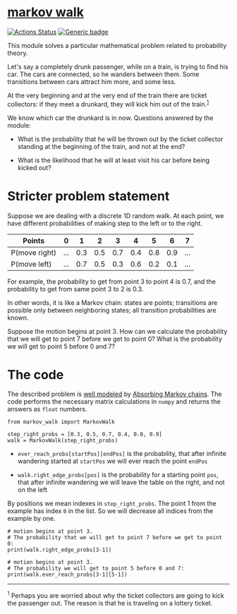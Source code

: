 # [markov walk](https://github.com/rtmigo/markov_walk#readme)
[![Actions Status](https://github.com/rtmigo/markov_walk/workflows/unit%20test/badge.svg?branch=master)](https://github.com/rtmigo/vien/actions)
[![Generic badge](https://img.shields.io/badge/Python-3.8+-blue.svg)](#)

This module solves a particular mathematical problem related to probability theory. 

Let's say a completely drunk passenger, while on a train, is trying to find his car. The cars are connected, so he wanders between them. Some transitions between cars attract him more, and some less.

At the very beginning and at the very end of the train there are ticket collectors: if they meet a drunkard, they will kick him out of the train.<sup id="a1">[1](#myfootnote1)</sup>

We know which car the drunkard is in now. Questions answered by the module:

- What is the probability that he will be thrown out by the ticket collector standing at the beginning of the train, and not at the end?

- What is the likelihood that he will at least visit his car before being kicked out?

# Stricter problem statement

Suppose we are dealing with a discrete 1D random walk. At each point, we have different probabilities of
making step to the left or to the right.


|Points        | 0 | 1 | 2 | 3 | 4 | 5 | 6 | 7 |
|--------------|---|---|---|---|---|---|---|---|
|P(move right) |...|0.3|0.5|0.7|0.4|0.8|0.9|...|
|P(move left)  |...|0.7|0.5|0.3|0.6|0.2|0.1|...|


For example, the probability to get from point 3 to point 4 is 0.7, and the probability to get from same
point 3 to 2 is 0.3.

In other words, it is like a Markov chain: states are points; transitions are possible only between
neighboring states; all transition probabilities are known.

Suppose the motion begins at point 3. How can we calculate the probability that we will get to point 7
before we get to point 0? What is the probability we will get to point 5 before 0 and 7? 

# The code

The described problem is [well modeled](https://math.stackexchange.com/a/2912626) by [Absorbing Markov chains](https://en.wikipedia.org/wiki/Absorbing_Markov_chain).
The code performs the necessary matrix calculations in `numpy` and returns the answers as `float` numbers. 

```python3
from markov_walk import MarkovWalk

step_right_probs = [0.3, 0.5, 0.7, 0.4, 0.8, 0.9]
walk = MarkovWalk(step_right_probs)
```

- `ever_reach_probs[startPos][endPos]` is the probability, that after
infinite wandering started at `startPos` we will ever reach the point `endPos`

- `walk.right_edge_probs[pos]` is the probability for a starting point `pos`, that after infinite wandering we will leave 
the table on the right, and not on the left

By positions we mean indexes in `step_right_probs`. The point 1 from the example has index `0` in the list. So we will decrease all indices from the example by one.   

```python3
# motion begins at point 3. 
# The probability that we will get to point 7 before we get to point 0: 
print(walk.right_edge_probs[3-1])

# motion begins at point 3. 
# The probability we will get to point 5 before 0 and 7:
print(walk.ever_reach_probs[3-1][5-1])

```
-----
<sup><a name="myfootnote1">1</a></sup> Perhaps you are worried about why the ticket collectors are going to kick the passenger out. The reason is that he is traveling on a lottery ticket.


